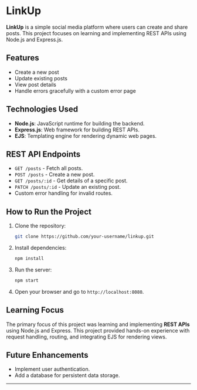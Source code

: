 

# LinkUp

**LinkUp** is a simple social media platform where users can create and share posts. This project focuses on learning and implementing REST APIs using Node.js and Express.js.

## Features
- Create a new post
- Update existing posts
- View post details
- Handle errors gracefully with a custom error page

## Technologies Used
- **Node.js**: JavaScript runtime for building the backend.
- **Express.js**: Web framework for building REST APIs.
- **EJS**: Templating engine for rendering dynamic web pages.

## REST API Endpoints
- `GET /posts` - Fetch all posts.
- `POST /posts` - Create a new post.
- `GET /posts/:id` - Get details of a specific post.
- `PATCH /posts/:id` - Update an existing post.
- Custom error handling for invalid routes.

## How to Run the Project
1. Clone the repository:
    ```bash
    git clone https://github.com/your-username/linkup.git
    ```
2. Install dependencies:
    ```bash
    npm install
    ```
3. Run the server:
    ```bash
    npm start
    ```
4. Open your browser and go to `http://localhost:8080`.

## Learning Focus
The primary focus of this project was learning and implementing **REST APIs** using Node.js and Express. This project provided hands-on experience with request handling, routing, and integrating EJS for rendering views.

## Future Enhancements
- Implement user authentication.
- Add a database for persistent data storage.

---


